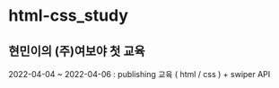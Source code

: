 # html-css_study
## 현민이의 (주)여보야 첫 교육
2022-04-04 ~ 2022-04-06 : publishing 교육 ( html / css ) + swiper API
